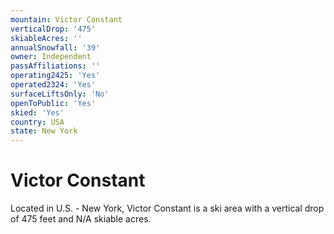```yaml
---
mountain: Victor Constant
verticalDrop: '475'
skiableAcres: ''
annualSnowfall: '39'
owner: Independent
passAffiliations: ''
operating2425: 'Yes'
operated2324: 'Yes'
surfaceLiftsOnly: 'No'
openToPublic: 'Yes'
skied: 'Yes'
country: USA
state: New York
---
```


# Victor Constant

Located in U.S. - New York, Victor Constant is a ski area with a vertical drop of 475 feet and N/A skiable acres.
